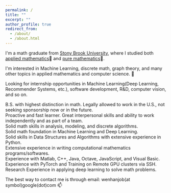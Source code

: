 ```yaml
---
permalink: /
title: ""
excerpt: ""
author_profile: true
redirect_from: 
  - /about/
  - /about.html
---
```

I'm a math graduate from [Stony Brook University](https://www.stonybrook.edu/), where I studied both [applied mathematics](https://www.stonybrook.edu/commcms/ams/)📙 and [pure mathematics](http://www.math.stonybrook.edu/)📕.

I'm interested in Machine Learning, discrete math, graph theory, and many other topics in applied mathematics and computer science. 👀

Looking for internship opportunities in Machine Learning(Deep Learning, Recommender Systems, etc.), software development, R&D, computer vision, and so on.

B.S. with highest distinction in math. Legally allowed to work in the U.S., not seeking sponsorship now or in the future.  
Proactive and fast learner. Great interpersonal skills and ability to work independently and as part of a team.  
Solid math skills in analysis, modeling, and discrete algorithms.  
Solid math foundation in Machine Learning and Deep Learning.  
Solid skills in Data Structures and Algorithms with extensive experience in Python.  
Extensive experience in writing computational mathematics programs/softwares.  
Experience with Matlab, C++, Java, Octave, JavaScript, and Visual Basic.  
Experience with PyTorch and Training on Remote GPU clusters via SSH.  
Research Experience in applying deep learning to solve math problems.  
 
The best way to contact me is through email: wenhanjob(at symbol)google(dot)com 📫  

